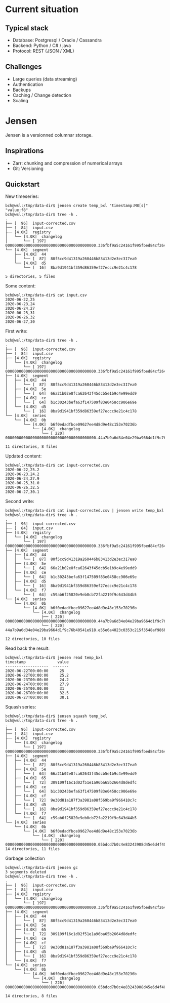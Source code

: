 

# Current situation

## Typical stack

- Database: Postgresql / Oracle / Cassandra
- Backend: Python / C# / java 
- Protocol: REST (JSON / XML)


## Challenges

- Large queries (data streaming)
- Authentication
- Backups
- Caching / Change detection
- Scaling


# Jensen

Jensen is a versionned columnar storage.


## Inspirations

- Zarr: chunking and compression of numerical arrays
- Git: Versioning


## Quickstart


New timeseries:

	bch@wsl:/tmp/data-dir$ jensen create temp_bxl "timestamp:M8[s]" "value:f8"
	bch@wsl:/tmp/data-dir$ tree -h .
	.
	├── [  96]  input-corrected.csv
	├── [  84]  input.csv
	├── [4.0K]  registry
	│   └── [4.0K]  changelog
	│       └── [ 197]  0000000000000000000000000000000000000000.336fbf9a5c24161f995fbed84cf2643280f2b6b1
	└── [4.0K]  segment
		├── [4.0K]  44
		│   └── [  87]  80f5cc9d41319a260446b83413d2e3ec317ea0
		└── [4.0K]  d5
			└── [  16]  8ba9d1941bf359d86359ef27eccc9e21c4c178

	5 directories, 5 files


Some content:

	bch@wsl:/tmp/data-dir$ cat input.csv
	2020-06-22,25
	2020-06-23,24
	2020-06-24,27
	2020-06-25,31
	2020-06-26,32
	2020-06-27,30


First write:

	bch@wsl:/tmp/data-dir$ tree -h .
	.
	├── [  96]  input-corrected.csv
	├── [  84]  input.csv
	├── [4.0K]  registry
	│   └── [4.0K]  changelog
	│       └── [ 197]  0000000000000000000000000000000000000000.336fbf9a5c24161f995fbed84cf2643280f2b6b1
	├── [4.0K]  segment
	│   ├── [4.0K]  44
	│   │   └── [  87]  80f5cc9d41319a260446b83413d2e3ec317ea0
	│   ├── [4.0K]  5e
	│   │   └── [  64]  66a21b02e8fca62643f45dcb5e1b9c4e99edd9
	│   ├── [4.0K]  ce
	│   │   └── [  64]  b1c30243befa63f147509f83e0458cc906e69e
	│   └── [4.0K]  d5
	│       └── [  16]  8ba9d1941bf359d86359ef27eccc9e21c4c178
	└── [4.0K]  series
		└── [4.0K]  0b
			└── [4.0K]  b6f0edadfbce09627ee4d8d9e48c153e70236b
				└── [4.0K]  changelog
					└── [ 220]  0000000000000000000000000000000000000000.44a7b9a6d34e04e29ba9664d1f9c76b40541e918

	11 directories, 8 files


Updated content:

	bch@wsl:/tmp/data-dir$ cat input-corrected.csv
	2020-06-22,25.2
	2020-06-23,24.2
	2020-06-24,27.9
	2020-06-25,31.0
	2020-06-26,32.5
	2020-06-27,30.1


Second write:


	bch@wsl:/tmp/data-dir$ cat input-corrected.csv | jensen write temp_bxl
	bch@wsl:/tmp/data-dir$ tree -h .
	.
	├── [  96]  input-corrected.csv
	├── [  84]  input.csv
	├── [4.0K]  registry
	│   └── [4.0K]  changelog
	│       └── [ 197]  0000000000000000000000000000000000000000.336fbf9a5c24161f995fbed84cf2643280f2b6b1
	├── [4.0K]  segment
	│   ├── [4.0K]  44
	│   │   └── [  87]  80f5cc9d41319a260446b83413d2e3ec317ea0
	│   ├── [4.0K]  5e
	│   │   └── [  64]  66a21b02e8fca62643f45dcb5e1b9c4e99edd9
	│   ├── [4.0K]  ce
	│   │   └── [  64]  b1c30243befa63f147509f83e0458cc906e69e
	│   ├── [4.0K]  d5
	│   │   └── [  16]  8ba9d1941bf359d86359ef27eccc9e21c4c178
	│   └── [4.0K]  f7
	│       └── [  64]  c59ab6f25820e9eb0cb72fa2219f9c643d44b5
	└── [4.0K]  series
		└── [4.0K]  0b
			└── [4.0K]  b6f0edadfbce09627ee4d8d9e48c153e70236b
				└── [4.0K]  changelog
					├── [ 220]  0000000000000000000000000000000000000000.44a7b9a6d34e04e29ba9664d1f9c76b40541e918
					└── [ 220]  44a7b9a6d34e04e29ba9664d1f9c76b40541e918.e55e6a4023c0353c215f3548af986bd69b3388f3

	12 directories, 10 files


Read back the result:

	bch@wsl:/tmp/data-dir$ jensen read temp_bxl
	timestamp              value
	-------------------  -------
	2020-06-22T00:00:00     25
	2020-06-22T00:00:00     25.2
	2020-06-23T00:00:00     24.2
	2020-06-24T00:00:00     27.9
	2020-06-25T00:00:00     31
	2020-06-26T00:00:00     32.5
	2020-06-27T00:00:00     30.1


Squash series:


	bch@wsl:/tmp/data-dir$ jensen squash temp_bxl
	bch@wsl:/tmp/data-dir$ tree -h .
	.
	├── [  96]  input-corrected.csv
	├── [  84]  input.csv
	├── [4.0K]  registry
	│   └── [4.0K]  changelog
	│       └── [ 197]  0000000000000000000000000000000000000000.336fbf9a5c24161f995fbed84cf2643280f2b6b1
	├── [4.0K]  segment
	│   ├── [4.0K]  44
	│   │   └── [  87]  80f5cc9d41319a260446b83413d2e3ec317ea0
	│   ├── [4.0K]  5e
	│   │   └── [  64]  66a21b02e8fca62643f45dcb5e1b9c4e99edd9
	│   ├── [4.0K]  65
	│   │   └── [  72]  309109f16c1d02f51e1a96ba65b2664d8dedfc
	│   ├── [4.0K]  ce
	│   │   └── [  64]  b1c30243befa63f147509f83e0458cc906e69e
	│   ├── [4.0K]  cf
	│   │   └── [  72]  9e30d81a187f3a3981a08f569ba9f966410c7c
	│   ├── [4.0K]  d5
	│   │   └── [  16]  8ba9d1941bf359d86359ef27eccc9e21c4c178
	│   └── [4.0K]  f7
	│       └── [  64]  c59ab6f25820e9eb0cb72fa2219f9c643d44b5
	└── [4.0K]  series
		└── [4.0K]  0b
			└── [4.0K]  b6f0edadfbce09627ee4d8d9e48c153e70236b
				└── [4.0K]  changelog
					└── [ 220]  0000000000000000000000000000000000000000.05bdcd7b0c4e83243908d45e6d4f405a0ffd4290
    14 directories, 11 files


Garbage collection

	bch@wsl:/tmp/data-dir$ jensen gc
	3 segments deleted
	bch@wsl:/tmp/data-dir$ tree -h .
	.
	├── [  96]  input-corrected.csv
	├── [  84]  input.csv
	├── [4.0K]  registry
	│   └── [4.0K]  changelog
	│       └── [ 197]  0000000000000000000000000000000000000000.336fbf9a5c24161f995fbed84cf2643280f2b6b1
	├── [4.0K]  segment
	│   ├── [4.0K]  44
	│   │   └── [  87]  80f5cc9d41319a260446b83413d2e3ec317ea0
	│   ├── [4.0K]  5e
	│   ├── [4.0K]  65
	│   │   └── [  72]  309109f16c1d02f51e1a96ba65b2664d8dedfc
	│   ├── [4.0K]  ce
	│   ├── [4.0K]  cf
	│   │   └── [  72]  9e30d81a187f3a3981a08f569ba9f966410c7c
	│   ├── [4.0K]  d5
	│   │   └── [  16]  8ba9d1941bf359d86359ef27eccc9e21c4c178
	│   └── [4.0K]  f7
	└── [4.0K]  series
		└── [4.0K]  0b
			└── [4.0K]  b6f0edadfbce09627ee4d8d9e48c153e70236b
				└── [4.0K]  changelog
					└── [ 220]  0000000000000000000000000000000000000000.05bdcd7b0c4e83243908d45e6d4f405a0ffd4290

	14 directories, 8 files
